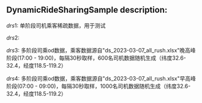 ## DynamicRideSharingSample description:

$drs1$:  单阶段司机乘客稀疏数据，用于测试

$drs2$:

$drs3$: 多阶段司乘od数据，乘客数据源自"ds_2023-03-07_all_rush.xlsx"晚高峰阶段(17:00 - 19:00)，每隔30秒取样，600名司机数据随机生成（纬度32.6-32.4，经度118.5-119.2）

$drs4$: 多阶段司乘od数据，乘客数据源自"ds_2023-03-07_all_rush.xlsx"早高峰阶段(07:00 - 09:00)，每隔30秒取样，1000名司机数据随机生成（纬度32.6-32.4，经度118.5-119.2）